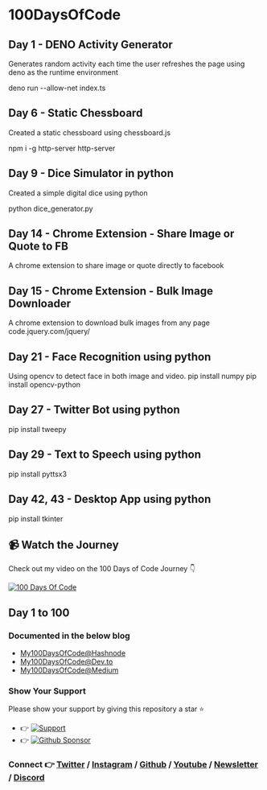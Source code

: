 # 100DaysOfCode

## Day 1 - DENO Activity Generator

Generates random activity each time the user refreshes the page using deno as the runtime environment

deno run --allow-net index.ts

## Day 6 - Static Chessboard

Created a static chessboard using chessboard.js

npm i -g http-server
http-server

## Day 9 - Dice Simulator in python

Created a simple digital dice using python 

python dice_generator.py

## Day 14 - Chrome Extension - Share Image or Quote to FB

A chrome extension to share image or quote directly to facebook

## Day 15 - Chrome Extension - Bulk Image Downloader

A chrome extension to download bulk images from any page
code.jquery.com/jquery/

## Day 21 - Face Recognition using python

Using opencv to detect face in both image and video.
pip install numpy
pip install opencv-python

## Day 27 - Twitter Bot using python
pip install tweepy

## Day 29 - Text to Speech using python
pip install pyttsx3

## Day 42, 43 - Desktop App using python
pip install tkinter

## 📹 Watch the Journey

Check out my video on the 100 Days of Code Journey 👇

[![100 Days Of Code](https://img.youtube.com/vi/JIw0QVk5yiw/0.jpg)](https://youtu.be/JIw0QVk5yiw?si=HKz46nw4kSfgxH7p)


## Day 1 to 100 
### Documented in the below blog
- [My100DaysOfCode@Hashnode](https://dhanushnehru.hashnode.dev/100daysofcode)
- [My100DaysOfCode@Dev.to](https://dev.to/dhanushnehru/my-100daysofcode-journey-56je)
- [My100DaysOfCode@Medium](https://dhanushnehru.medium.com/100daysofcode-165980f0e1f6)

### Show Your Support

Please show your support by giving this repository a star ⭐

- 👉 [![Support](https://img.shields.io/badge/Support-Buy%20Me%20A%20Coffee-orange?style=flat-square)](https://ko-fi.com/dhanushnehru)
- 👉 [![Github Sponsor](https://img.shields.io/badge/Sponsor-💖-brightgreen)](https://github.com/sponsors/DhanushNehru)

### Connect 👉 [**Twitter**](https://twitter.com/Dhanush_Nehru) **/** [**Instagram**](https://www.instagram.com/dhanush_nehru/) **/** [**Github**](https://github.com/DhanushNehru/) **/** [**Youtube**](https://www.youtube.com/@dhanushnehru?sub_confirmation=1) **/** [**Newsletter**](https://dhanushn.substack.com/) **/** [**Discord**](https://discord.com/invite/Yn9g6KuWyA)

